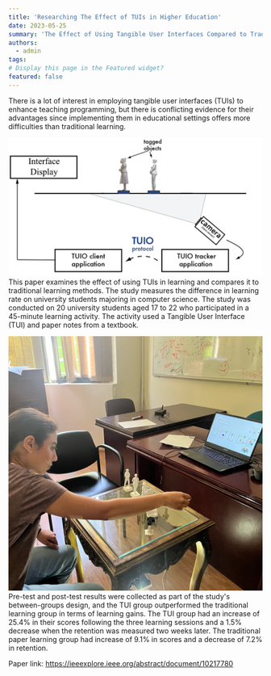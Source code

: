 ```yaml
---
title: 'Researching The Effect of TUIs in Higher Education'
date: 2023-05-25
summary: 'The Effect of Using Tangible User Interfaces Compared to Traditional Learning for Teaching Programming in Higher Education: An Experimental Study'
authors:
  - admin
tags: 
# Display this page in the Featured widget?
featured: false
---
```


There is a lot of interest in employing tangible user interfaces (TUIs) to enhance teaching programming, but there is conflicting evidence for their advantages since implementing them in educational settings offers more difficulties than traditional learning.

![image](./Tuio.png)
This paper examines the effect of using TUIs in learning and compares it to traditional learning methods. The study measures the difference in learning rate on university students majoring in computer science. The study was conducted on 20 university students aged 17 to 22 who participated in a 45-minute learning activity. The activity used a Tangible User Interface (TUI) and paper notes from a textbook. 

![image](./Snapseed.jpg)
Pre-test and post-test results were collected as part of the study's between-groups design, and the TUI group outperformed the traditional learning group in terms of learning gains. The TUI group had an increase of 25.4% in their scores following the three learning sessions and a 1.5% decrease when the retention was measured two weeks later. The traditional paper learning group had increase of 9.1% in scores and a decrease of 7.2% in retention.

Paper link: https://ieeexplore.ieee.org/abstract/document/10217780